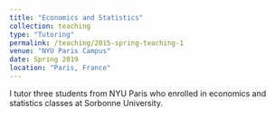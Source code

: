 ```yaml
---
title: "Economics and Statistics"
collection: teaching
type: "Tutoring"
permalink: /teaching/2015-spring-teaching-1
venue: "NYU Paris Campus"
date: Spring 2019
location: "Paris, France"
---
```


I tutor three students from NYU Paris who enrolled in economics and statistics classes at Sorbonne University. 

<!--
Heading 1
======

Heading 2
======

Heading 3
======
>--
